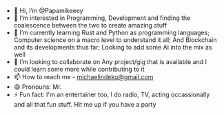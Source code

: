 - 👋 Hi, I’m @Papamikeeey
- 👀 I’m interested in Programming, Development and finding the coalescence between the two to create amazing stuff
- 🌱 I’m currently learning Rust and Python as programming languages; Computer science on a macro level to understand it all; And Blockchain and its developments thus far; Looking to add some AI into the mix as well
- 💞️ I’m looking to collaborate on Any project/gig that is available and I could learn some more while contributing to it
- 📫 How to reach me - michaelindeku@gmail.com
- 😄 Pronouns: Mr.
- ⚡ Fun fact: I'm an entertainer too, I do radio, TV, acting occassionally and all that fun stuff. Hit me up if you have a party

<!---
Papamikeeey/Papamikeeey is a ✨ special ✨ repository because its `README.md` (this file) appears on your GitHub profile.
You can click the Preview link to take a look at your changes.
--->
